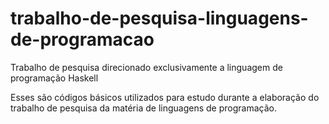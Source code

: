 # trabalho-de-pesquisa-linguagens-de-programacao
Trabalho de pesquisa direcionado exclusivamente a linguagem de programação Haskell

Esses são códigos básicos utilizados para estudo durante a elaboração do trabalho de pesquisa da matéria de linguagens de programação.
